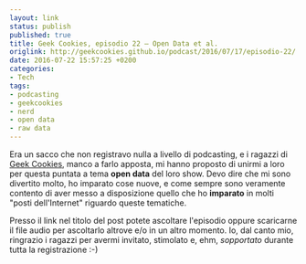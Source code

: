 ```yaml
---
layout: link
status: publish
published: true
title: Geek Cookies, episodio 22 – Open Data et al.
origlink: http://geekcookies.github.io/podcast/2016/07/17/episodio-22/
date: 2016-07-22 15:57:25 +0200
categories:
- Tech
tags:
- podcasting
- geekcookies
- nerd
- open data
- raw data
---
```


Era un sacco che non registravo nulla a livello di podcasting, e i ragazzi di [Geek Cookies](http://geekcookies.github.io/), manco a farlo apposta, mi hanno proposto di unirmi a loro per questa puntata a tema **open data** del loro show. Devo dire che mi sono divertito molto, ho imparato cose nuove, e come sempre sono veramente contento di aver messo a disposizione quello che ho **imparato** in molti "posti dell'Internet" riguardo queste tematiche.

Presso il link nel titolo del post potete ascoltare l'episodio oppure scaricarne il file audio per ascoltarlo altrove e/o in un altro momento. Io, dal canto mio, ringrazio i ragazzi per avermi invitato, stimolato e, ehm, _sopportato_ durante tutta la registrazione :-)
